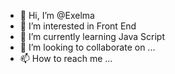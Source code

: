 - 👋 Hi, I’m @Exelma
- 👀 I’m interested in Front End
- 🌱 I’m currently learning Java Script
- 💞️ I’m looking to collaborate on ...
- 📫 How to reach me ...

<!---
Exelma/Exelma is a ✨ special ✨ repository because its `README.md` (this file) appears on your GitHub profile.
You can click the Preview link to take a look at your changes.
--->
